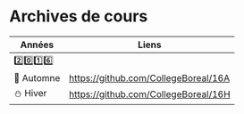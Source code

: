 # Archives de cours


| Années              | Liens                                |
|---------------------|--------------------------------------|
|:two::zero::one::six:|                                      |
|:maple_leaf: Automne | https://github.com/CollegeBoreal/16A |
|:snowman: Hiver      | https://github.com/CollegeBoreal/16H |


